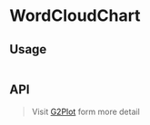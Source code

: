# WordCloudChart

## Usage

```tsx | pure

```

## API

<API id="WordCloudChart"></API>

> Visit [G2Plot](https://g2plot.antv.antgroup.com/api/plot-api) form more detail
